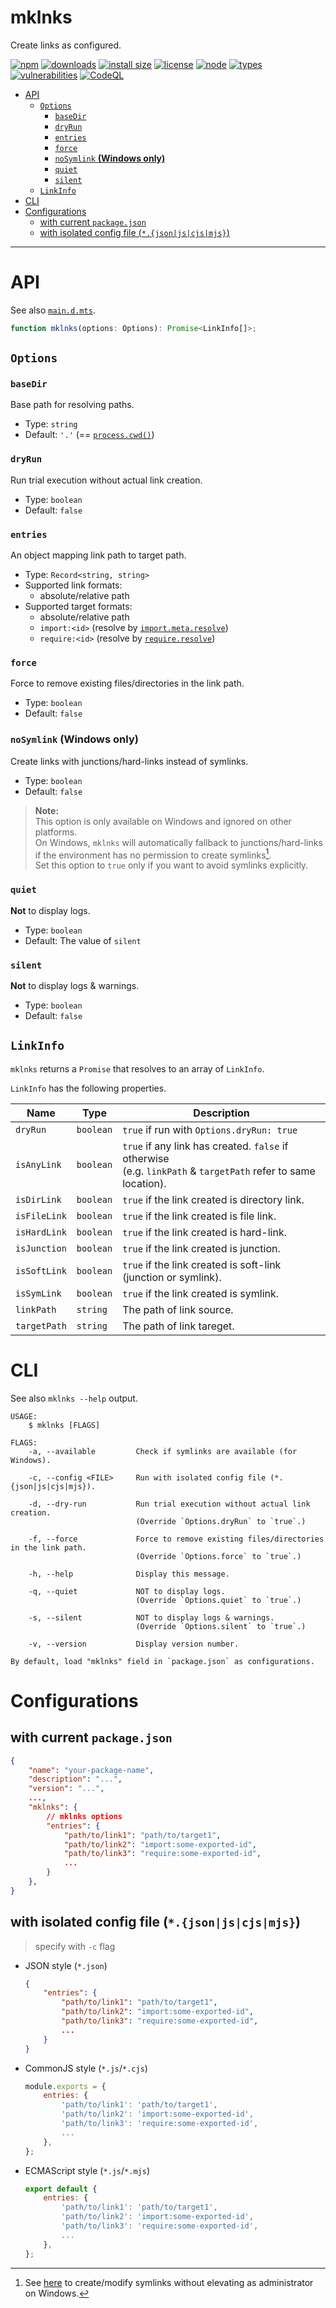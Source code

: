 <h1>mklnks</h1>

Create links as configured.

[![npm](https://badgen.net/npm/v/mklnks)](https://www.npmjs.com/package/mklnks)
[![downloads](https://badgen.net/npm/dt/mklnks)](https://www.npmjs.com/package/mklnks)
[![install size](https://packagephobia.com/badge?p=mklnks)](https://packagephobia.com/result?p=mklnks)
[![license](https://badgen.net/npm/license/mklnks)](https://github.com/nujarum/mklnks/blob/main/LICENSE)
[![node](https://badgen.net/npm/node/mklnks)](https://nodejs.org/)
[![types](https://badgen.net/npm/types/mklnks)](https://github.com/nujarum/mklnks/blob/main/types/main.d.mts)
[![vulnerabilities](https://snyk.io/test/github/nujarum/mklnks/badge.svg?targetFile=package.json)](https://github.com/nujarum/mklnks/network/dependencies)
[![CodeQL](https://github.com/nujarum/mklnks/actions/workflows/codeql-analysis.yml/badge.svg)](https://github.com/nujarum/mklnks/actions/workflows/codeql-analysis.yml)

- [API](#api)
    - [`Options`](#options)
        - [`baseDir`](#basedir)
        - [`dryRun`](#dryrun)
        - [`entries`](#entries)
        - [`force`](#force)
        - [`noSymlink` **(Windows only)**](#nosymlink-windows-only)
        - [`quiet`](#quiet)
        - [`silent`](#silent)
    - [`LinkInfo`](#linkinfo)
- [CLI](#cli)
- [Configurations](#configurations)
    - [with current `package.json`](#with-current-packagejson)
    - [with isolated config file (`*.{json|js|cjs|mjs}`)](#with-isolated-config-file-jsonjscjsmjs)

-----

# API

See also [`main.d.mts`](https://github.com/nujarum/mklnks/blob/main/types/main.d.mts).

```ts
function mklnks(options: Options): Promise<LinkInfo[]>;
```

## `Options`

### `baseDir`
Base path for resolving paths.
* Type: `string`
* Default: `'.'` (== [`process.cwd()`](https://nodejs.org/dist/latest-v16.x/docs/api/process.html#processcwd))

### `dryRun`
Run trial execution without actual link creation.
* Type: `boolean`
* Default: `false`

### `entries`
An object mapping link path to target path.
* Type: `Record<string, string>`
* Supported link formats:
    * absolute/relative path
* Supported target formats:
    * absolute/relative path
    * `import:<id>` (resolve by [`import.meta.resolve`](https://nodejs.org/dist/latest-v16.x/docs/api/esm.html#importmetaresolvespecifier-parent))
    * `require:<id>` (resolve by [`require.resolve`](https://nodejs.org/dist/latest-v16.x/docs/api/modules.html#requireresolverequest-options))

### `force`
Force to remove existing files/directories in the link path.
* Type: `boolean`
* Default: `false`

### `noSymlink` **(Windows only)**
Create links with junctions/hard-links instead of symlinks.
* Type: `boolean`
* Default: `false`

> **Note:**<br/>
> This option is only available on Windows and ignored on other platforms.<br/>
> On Windows, `mklnks` will automatically fallback to junctions/hard-links if the environment has no permission to create symlinks[^1].<br/>
> Set this option to `true` only if you want to avoid symlinks explicitly.

> [^1]: See [here](https://blogs.windows.com/windowsdeveloper/2016/12/02/symlinks-windows-10/) to create/modify symlinks without elevating as administrator on Windows.

### `quiet`
**Not** to display logs.
* Type: `boolean`
* Default: The value of `silent`

### `silent`
**Not** to display logs & warnings.
* Type: `boolean`
* Default: `false`


## `LinkInfo`
`mklnks` returns a `Promise` that resolves to an array of `LinkInfo`.

`LinkInfo` has the following properties.

| Name         | Type      | Description                                                                                                       |
| ------------ | --------- | ----------------------------------------------------------------------------------------------------------------- |
| `dryRun`     | `boolean` | `true` if run with `Options.dryRun: true`                                                                         |
| `isAnyLink`  | `boolean` | `true` if any link has created. `false` if otherwise<br/>(e.g. `linkPath` & `targetPath` refer to same location). |
| `isDirLink`  | `boolean` | `true` if the link created is directory link.                                                                     |
| `isFileLink` | `boolean` | `true` if the link created is file link.                                                                          |
| `isHardLink` | `boolean` | `true` if the link created is hard-link.                                                                          |
| `isJunction` | `boolean` | `true` if the link created is junction.                                                                           |
| `isSoftLink` | `boolean` | `true` if the link created is soft-link (junction or symlink).                                                    |
| `isSymLink`  | `boolean` | `true` if the link created is symlink.                                                                            |
| `linkPath`   | `string`  | The path of link source.                                                                                          |
| `targetPath` | `string`  | The path of link tareget.                                                                                         |


# CLI

See also `mklnks --help` output.

```shell-session
USAGE:
    $ mklnks [FLAGS]

FLAGS:
    -a, --available         Check if symlinks are available (for Windows).

    -c, --config <FILE>     Run with isolated config file (*.{json|js|cjs|mjs}).

    -d, --dry-run           Run trial execution without actual link creation.
                            (Override `Options.dryRun` to `true`.)

    -f, --force             Force to remove existing files/directories in the link path.
                            (Override `Options.force` to `true`.)

    -h, --help              Display this message.

    -q, --quiet             NOT to display logs.
                            (Override `Options.quiet` to `true`.)

    -s, --silent            NOT to display logs & warnings.
                            (Override `Options.silent` to `true`.)

    -v, --version           Display version number.

By default, load "mklnks" field in `package.json` as configurations.
```

# Configurations

## with current `package.json`
```json
{
    "name": "your-package-name",
    "description": "...",
    "version": "...",
    ...,
    "mklnks": {
        // mklnks options
        "entries": {
            "path/to/link1": "path/to/target1",
            "path/to/link2": "import:some-exported-id",
            "path/to/link3": "require:some-exported-id",
            ...
        }
    },
}
```

## with isolated config file (`*.{json|js|cjs|mjs}`)
> specify with `-c` flag
* JSON style (`*.json`)
    ```json
    {
        "entries": {
            "path/to/link1": "path/to/target1",
            "path/to/link2": "import:some-exported-id",
            "path/to/link3": "require:some-exported-id",
            ...
        }
    }
    ```
* CommonJS style (`*.js`/`*.cjs`)
    ```js
    module.exports = {
        entries: {
            'path/to/link1': 'path/to/target1',
            'path/to/link2': 'import:some-exported-id',
            'path/to/link3': 'require:some-exported-id',
            ...
        },
    };
    ```
* ECMAScript style (`*.js`/`*.mjs`)
    ```js
    export default {
        entries: {
            'path/to/link1': 'path/to/target1',
            'path/to/link2': 'import:some-exported-id',
            'path/to/link3': 'require:some-exported-id',
            ...
        },
    };
    ```
